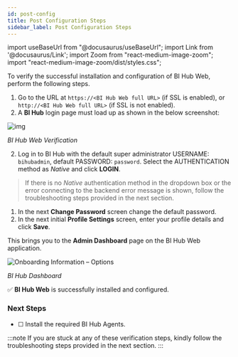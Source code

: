 ```yaml
---
id: post-config
title: Post Configuration Steps
sidebar_label: Post Configuration Steps
---
```


import useBaseUrl from "@docusaurus/useBaseUrl";
import Link from '@docusaurus/Link';
import Zoom from "react-medium-image-zoom";
import "react-medium-image-zoom/dist/styles.css";

To verify the successful installation and configuration of BI Hub Web, perform the following steps.

1. Go to the URL at `https://<BI Hub Web full URL>` (if SSL is enabled), or `http://<BI Hub Web full URL>` (if SSL is not enabled).
1. A **BI Hub** login page must load up as shown in the below screenshot:
 <div style={{textAlign: 'center'}}>
   <Zoom>
     <img alt="img" src={useBaseUrl('/doc-images/fig3_3-web-verification.png')}/>
   </Zoom>
 </div>

 *BI Hub Web Verification*
 
2. Log in to BI Hub with the default super administrator USERNAME: `bihubadmin`, default PASSWORD: `password`. Select the AUTHENTICATION method as *Native* and click **LOGIN**.
> If there is no *Native* authentication method in the dropdown box or the error connecting to the backend error message is shown, follow the troubleshooting steps provided in the next section.
1. In the next **Change Password** screen change the default password.
1. In the next initial **Profile Settings** screen, enter your profile details and click **Save**.

This brings you to the **Admin Dashboard** page on the BI Hub Web application.

<div style={{textAlign: 'center'}}>
  <Zoom>
    <img alt="Onboarding Information – Options" src={useBaseUrl('doc-images/user-guide/on1.png')}/>
  </Zoom>
</div>

*BI Hub Dashboard*

:white_check_mark: **BI Hub Web** is successfully installed and configured.

### Next Steps

- [ ] <Link to={useBaseUrl('#')}>Install the required BI Hub Agents</Link>.

:::note
If you are stuck at any of these verification steps, kindly follow the troubleshooting steps provided in the next section.
:::